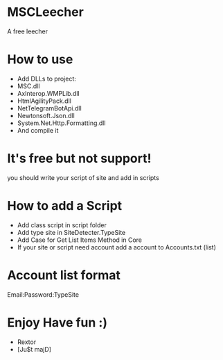 # MSCLeecher
A free leecher
# How to use
- Add DLLs to project:
- MSC.dll
- AxInterop.WMPLib.dll
- HtmlAgilityPack.dll
- NetTelegramBotApi.dll
- Newtonsoft.Json.dll
- System.Net.Http.Formatting.dll
- And compile it
# It's free but not support!
you should write your script of site and add in scripts
# How to add a Script
- Add class script in script folder
- Add type site in SiteDetecter.TypeSite
- Add Case for Get List Items Method in Core
- If your site or script need account add a account to Accounts.txt (list)
# Account list format
Email:Password:TypeSite
# Enjoy Have fun :) 
- Rextor
- [Ju$t majD]
